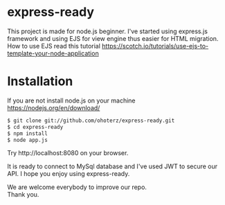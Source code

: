 # express-ready
This project is made for node.js beginner. I've started using express.js framework and using EJS for view engine thus easier for HTML migration. How to use EJS read this tutorial https://scotch.io/tutorials/use-ejs-to-template-your-node-application

# Installation
If you are not install node.js on your machine https://nodejs.org/en/download/
```bash
$ git clone git://github.com/ohoterz/express-ready.git
$ cd express-ready
$ npm install
$ node app.js
```
Try http://localhost:8080 on your browser.

It is ready to connect to MySql database and I've used JWT to secure our API.  I hope you enjoy using express-ready. 

We are welcome everybody to improve our repo.   
Thank you.
